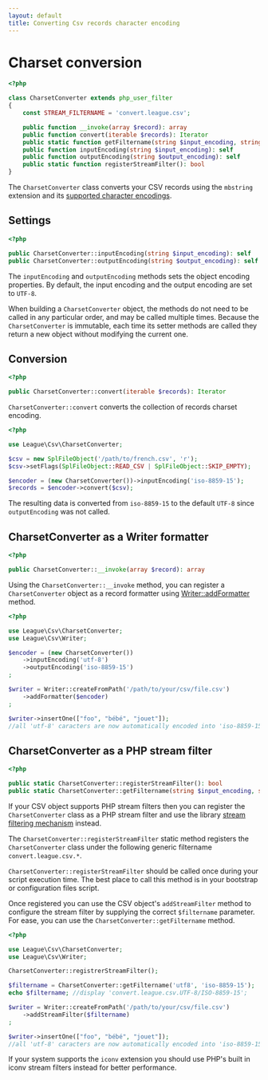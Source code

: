 ```yaml
---
layout: default
title: Converting Csv records character encoding
---
```


# Charset conversion

~~~php
<?php

class CharsetConverter extends php_user_filter
{
    const STREAM_FILTERNAME = 'convert.league.csv';

    public function __invoke(array $record): array
    public function convert(iterable $records): Iterator
    public static function getFiltername(string $input_encoding, string $output_encoding): string
    public function inputEncoding(string $input_encoding): self
    public function outputEncoding(string $output_encoding): self
    public static function registerStreamFilter(): bool
}
~~~

The `CharsetConverter` class converts your CSV records using the `mbstring` extension and its [supported character encodings](http://php.net/manual/en/mbstring.supported-encodings.php).

## Settings

~~~php
<?php

public CharsetConverter::inputEncoding(string $input_encoding): self
public CharsetConverter::outputEncoding(string $output_encoding): self
~~~

The `inputEncoding` and `outputEncoding` methods sets the object encoding properties. By default, the input encoding and the output encoding are set to `UTF-8`.

When building a `CharsetConverter` object, the methods do not need to be called in any particular order, and may be called multiple times. Because the `CharsetConverter` is immutable, each time its setter methods are called they return a new object without modifying the current one.

## Conversion

~~~php
<?php

public CharsetConverter::convert(iterable $records): Iterator
~~~

`CharsetConverter::convert` converts the collection of records charset encoding.

~~~php
<?php

use League\Csv\CharsetConverter;

$csv = new SplFileObject('/path/to/french.csv', 'r');
$csv->setFlags(SplFileObject::READ_CSV | SplFileObject::SKIP_EMPTY);

$encoder = (new CharsetConverter())->inputEncoding('iso-8859-15');
$records = $encoder->convert($csv);
~~~

The resulting data is converted from `iso-8859-15` to the default `UTF-8` since `outputEncoding` was not called.


## CharsetConverter as a Writer formatter

~~~php
<?php

public CharsetConverter::__invoke(array $record): array
~~~

Using the `CharsetConverter::__invoke` method, you can register a `CharsetConverter` object as a record formatter using [Writer::addFormatter](/9.0/writer/#record-formatter) method.

~~~php
<?php

use League\Csv\CharsetConverter;
use League\Csv\Writer;

$encoder = (new CharsetConverter())
    ->inputEncoding('utf-8')
    ->outputEncoding('iso-8859-15')
;

$writer = Writer::createFromPath('/path/to/your/csv/file.csv')
    ->addFormatter($encoder)
;

$writer->insertOne(["foo", "bébé", "jouet"]);
//all 'utf-8' caracters are now automatically encoded into 'iso-8859-15' charset
~~~

## CharsetConverter as a PHP stream filter

~~~php
<?php

public static CharsetConverter::registerStreamFilter(): bool
public static CharsetConverter::getFiltername(string $input_encoding, string $output_encoding): string
~~~

If your CSV object supports PHP stream filters then you can register the `CharsetConverter` class as a PHP stream filter and use the library [stream filtering mechanism](/9.0/connections/filters/) instead.

The `CharsetConverter::registerStreamFilter` static method registers the `CharsetConverter` class under the following generic filtername `convert.league.csv.*`.

<p class="message-info"><code>CharsetConverter::registerStreamFilter</code> should be called once during your script execution time. The best place to call this method is in your bootstrap or configuration files script.</p>

Once registered you can use the CSV object's `addStreamFilter` method to configure the stream filter by supplying the correct `$filtername` parameter.  
For ease, you can use the `CharsetConverter::getFiltername` method.

~~~php
<?php

use League\Csv\CharsetConverter;
use League\Csv\Writer;

CharsetConverter::registrerStreamFilter();

$filtername = CharsetConverter::getFiltername('utf8', 'iso-8859-15');
echo $filtername; //display 'convert.league.csv.UTF-8/ISO-8859-15';

$writer = Writer::createFromPath('/path/to/your/csv/file.csv')
    ->addStreamFilter($filtername)
;

$writer->insertOne(["foo", "bébé", "jouet"]);
//all 'utf-8' caracters are now automatically encoded into 'iso-8859-15' charset
~~~

<p class="message-info">If your system supports the <code>iconv</code> extension you should use PHP's built in iconv stream filters instead for better performance.</p>
